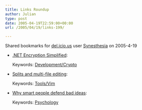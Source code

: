 ```yaml
---
title: Links Roundup
author: Julian
type: post
date: 2005-04-19T22:59:00+00:00
url: /2005/04/19/links-199/

---
```

Shared bookmarks for [del.icio.us][1] user  [Synesthesia][2] on 2005-4-19

  * [.NET Encryption Simplified][3]:
   
    Keywords: [Development/Crypto][4]
  * [Splits and multi-file editing][5]:
   
    Keywords: [Tools/Vim][6]
  * [Why smart people defend bad ideas][7]:
   
    Keywords: [Psychology][8]

 [1]: http://del.icio.us/
 [2]: http://del.icio.us/synesthesia
 [3]: http://www.codeproject.com/useritems/SimpleEncryption.asp "http://www.codeproject.com/useritems/SimpleEncryption.asp"
 [4]: http://del.icio.us/synesthesia/Development/Crypto
 [5]: http://www.jmcpherson.org/windows.html "http://www.jmcpherson.org/windows.html"
 [6]: http://del.icio.us/synesthesia/Tools/Vim
 [7]: http://www.scottberkun.com/essays/essay40.htm "http://www.scottberkun.com/essays/essay40.htm"
 [8]: http://del.icio.us/synesthesia/Psychology